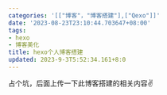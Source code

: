 ```yaml
---
categories: '[["博客"，"博客搭建"],["Qexo"]]'
date: '2023-08-23T23:10:44.703647+08:00'
tags:
- hexo
- 博客美化
title: hexo个人博客搭建
updated: 2023-9-3T5:52:34.161+8:0
---
```

占个坑，后面上传一下此博客搭建的相关内容✌
